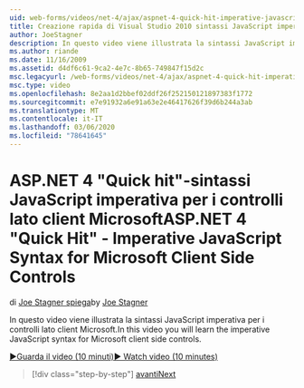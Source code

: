```yaml
---
uid: web-forms/videos/net-4/ajax/aspnet-4-quick-hit-imperative-javascript-syntax-for-microsoft-client-side-controls
title: Creazione rapida di Visual Studio 2010 sintassi JavaScript imperativa per i controlli lato client Microsoft | Microsoft Docs
author: JoeStagner
description: In questo video viene illustrata la sintassi JavaScript imperativa per i controlli lato client Microsoft.
ms.author: riande
ms.date: 11/16/2009
ms.assetid: d4df6c61-9ca2-4e7c-8b65-749847f15d2c
msc.legacyurl: /web-forms/videos/net-4/ajax/aspnet-4-quick-hit-imperative-javascript-syntax-for-microsoft-client-side-controls
msc.type: video
ms.openlocfilehash: 8e2aa1d2bbef02ddf26f252150121897383f1772
ms.sourcegitcommit: e7e91932a6e91a63e2e46417626f39d6b244a3ab
ms.translationtype: MT
ms.contentlocale: it-IT
ms.lasthandoff: 03/06/2020
ms.locfileid: "78641645"
---
```

# <a name="aspnet-4-quick-hit---imperative-javascript-syntax-for-microsoft-client-side-controls"></a><span data-ttu-id="f00fe-103">ASP.NET 4 "Quick hit"-sintassi JavaScript imperativa per i controlli lato client Microsoft</span><span class="sxs-lookup"><span data-stu-id="f00fe-103">ASP.NET 4 "Quick Hit" - Imperative JavaScript Syntax for Microsoft Client Side Controls</span></span>

<span data-ttu-id="f00fe-104">di [Joe Stagner spiega](https://github.com/JoeStagner)</span><span class="sxs-lookup"><span data-stu-id="f00fe-104">by [Joe Stagner](https://github.com/JoeStagner)</span></span>

<span data-ttu-id="f00fe-105">In questo video viene illustrata la sintassi JavaScript imperativa per i controlli lato client Microsoft.</span><span class="sxs-lookup"><span data-stu-id="f00fe-105">In this video you will learn the imperative JavaScript syntax for Microsoft client side controls.</span></span> 

[<span data-ttu-id="f00fe-106">&#9654;Guarda il video (10 minuti)</span><span class="sxs-lookup"><span data-stu-id="f00fe-106">&#9654; Watch video (10 minutes)</span></span>](https://channel9.msdn.com/Blogs/ASP-NET-Site-Videos/aspnet-4-quick-hit-imperative-javascript-syntax-for-microsoft-client-side-controls)

> [!div class="step-by-step"]
> [<span data-ttu-id="f00fe-107">avanti</span><span class="sxs-lookup"><span data-stu-id="f00fe-107">Next</span></span>](aspnet-4-quick-hit-the-scriptloader.md)
